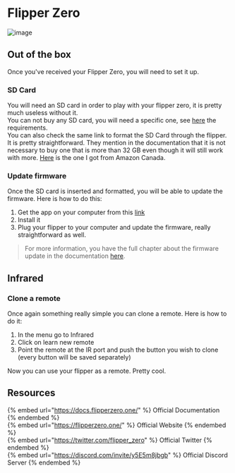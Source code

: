 # Flipper Zero

![image](https://user-images.githubusercontent.com/96747355/202935703-176c3882-dd10-47a7-be15-1c673237716f.png)

## Out of the box

Once you've received your Flipper Zero, you will need to set it up.

### SD Card

You will need an SD card in order to play with your flipper zero, it is pretty much useless without it.  
You can not buy any SD card, you will need a specific one, see [here](https://docs.flipperzero.one/basics/sd-card) the requirements.  
You can also check the same link to format the SD Card through the flipper. It is pretty straightforward.
They mention in the documentation that it is not necessary to buy one that is more than 32 GB even though it will still work with more.
[Here](https://a.co/d/2WEUbgd) is the one I got from Amazon Canada.

### Update firmware

Once the SD card is inserted and formatted, you will be able to update the firmware. Here is how to do this:

1. Get the app on your computer from this [link](https://docs.flipperzero.one/qflipper)
2. Install it
3. Plug your flipper to your computer and update the firmware, really straightforward as well.

> For more information, you have the full chapter about the firmware update in the documentation [here](https://docs.flipperzero.one/basics/firmware-update).

## Infrared

### Clone a remote

Once again something really simple you can clone a remote. Here is how to do it:

1. In the menu go to Infrared
2. Click on learn new remote
3. Point the remote at the IR port and push the button you wish to clone (every button will be saved separately)

Now you can use your flipper as a remote. Pretty cool.

## Resources

{% embed url="https://docs.flipperzero.one/" %} Official Documentation {% endembed %}  
{% embed url="https://flipperzero.one/" %} Official Website {% endembed %}  
{% embed url="https://twitter.com/flipper_zero" %} Official Twitter {% endembed %}  
{% embed url="https://discord.com/invite/y5E5m8jbgb" %} Official Discord Server {% endembed %}  
